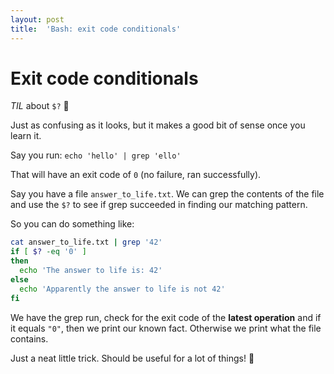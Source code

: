 ```yaml
---
layout: post
title:  'Bash: exit code conditionals'
---
```


# Exit code conditionals

*TIL* about `$?` :thinking:

Just as confusing as it looks, but it makes a good bit of sense once you learn it.

Say you run: `echo 'hello' | grep 'ello'`

That will have an exit code of `0` (no failure, ran successfully).

Say you have a file `answer_to_life.txt`. We can grep the contents of the file and use the `$?` to see if grep succeeded in finding our matching pattern.

So you can do something like:

```bash
cat answer_to_life.txt | grep '42'
if [ $? -eq '0' ]
then
  echo 'The answer to life is: 42'
else
  echo 'Apparently the answer to life is not 42'
fi
```

We have the grep run, check for the exit code of the **latest operation** and if it equals `"0"`, then we print our known fact. Otherwise we print what the file contains.

Just a neat little trick. Should be useful for a lot of things! :tada:
